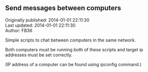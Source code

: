 ## Send messages between computers  
Originally published: 2014-01-01 22:11:30  
Last updated: 2014-01-01 22:11:30  
Author: FB36   
  
Simple scripts to chat between computers in the same network.

Both computers must be running both of these scripts and target ip addresses must be set correctly.

(IP address of a computer can be found using ipconfig command.)
